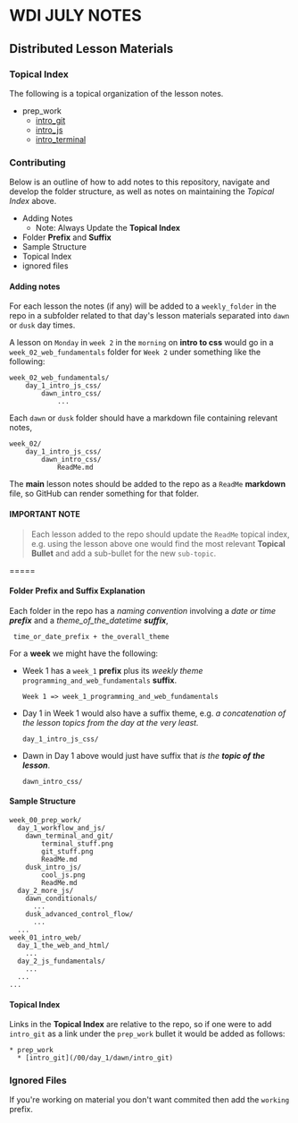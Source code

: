 # WDI JULY NOTES
## Distributed Lesson Materials


###  Topical Index

The following is a topical organization of the lesson notes.

* prep_work
  * [intro_git](/00/day_1/dawn/intro_git)
  * [intro_js](/00/day_1/dawn/intro_js)
  * [intro_terminal](/00/day_1/dawn/intro_terminal)


### Contributing 

Below is an outline of how to add notes to this repository, navigate and develop the folder structure, as well as notes on maintaining the *Topical Index* above.


* Adding Notes
	* Note: Always Update the **Topical Index**
* Folder **Prefix** and **Suffix**
* Sample Structure
* Topical Index
* ignored files

#### Adding notes

For each lesson the notes (if any) will be added to a `weekly_folder` in the repo in a subfolder related to that day's lesson materials separated into `dawn` or `dusk` day times. 

A lesson on `Monday` in `week 2` in the `morning` on  **intro to css** would go in a `week_02_web_fundamentals` folder for `Week 2` under something like the following:

```
week_02_web_fundamentals/
	day_1_intro_js_css/
		dawn_intro_css/
			...
```

Each `dawn` or `dusk` folder should have a markdown file containing relevant notes, 

```
week_02/
	day_1_intro_js_css/
		dawn_intro_css/
			ReadMe.md

``` 
The **main** lesson notes should be added to the repo as a `ReadMe` **markdown** file, so GitHub can render something for that folder.

#### IMPORTANT NOTE

>Each lesson added to the repo should update the `ReadMe` topical index, e.g. using the lesson above one would find the most relevant  **Topical Bullet** and add a sub-bullet for the new `sub-topic`.

=====

#### Folder Prefix and Suffix Explanation

Each folder in the repo has a *naming convention* involving a *date or time **prefix*** and a *theme_of_the_datetime **suffix***,

```
 time_or_date_prefix + the_overall_theme
```

For a **week** we might have the following:

* Week 1 has a `week_1` **prefix** plus its *weekly theme* `programming_and_web_fundamentals` **suffix**.

  ```
  Week 1 => week_1_programming_and_web_fundamentals
  ```
* Day 1 in Week 1 would also have a suffix theme, e.g. *a concatenation of the lesson topics from the day at the very least.*

  ```
  day_1_intro_js_css/
  ```
* Dawn in Day 1 above would just have suffix that *is the **topic of the lesson***.

  ```
  dawn_intro_css/
  ```




#### Sample Structure

```
week_00_prep_work/
  day_1_workflow_and_js/
    dawn_terminal_and_git/
        terminal_stuff.png
        git_stuff.png
        ReadMe.md
    dusk_intro_js/
        cool_js.png
        ReadMe.md
  day_2_more_js/
    dawn_conditionals/
      ...
    dusk_advanced_control_flow/
      ...
  ...
week_01_intro_web/
  day_1_the_web_and_html/
    ...
  day_2_js_fundamentals/
    ...
  ...
...

```

#### Topical Index
Links in the **Topical Index** are relative to the repo, so if one were to add `intro_git` as a link under the `prep_work` bullet it would be added as follows:

```
* prep_work
  * [intro_git](/00/day_1/dawn/intro_git)
```

### Ignored Files

If you're working on material you don't want commited then add the `working` prefix.
